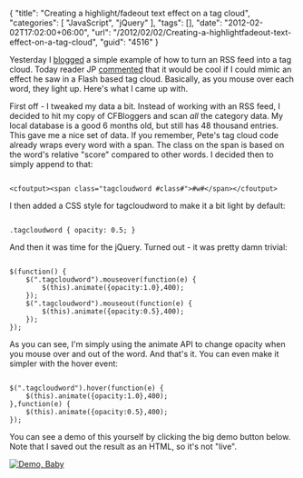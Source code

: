 {
	"title": "Creating a highlight/fadeout text effect on a tag cloud",
	"categories": [
		"JavaScript",
		"jQuery"
	],
	"tags": [],
	"date": "2012-02-02T17:02:00+06:00",
	"url": "/2012/02/02/Creating-a-highlightfadeout-text-effect-on-a-tag-cloud",
	"guid": "4516"
}

Yesterday I <a href="http://www.raymondcamden.com/index.cfm/2012/2/1/Generate-a-tag-cloud-from-an-RSS-feed-with-ColdFusion">blogged</a> a simple example of how to turn an RSS feed into a tag cloud. Today reader JP <a href="http://www.raymondcamden.com/index.cfm/2012/2/1/Generate-a-tag-cloud-from-an-RSS-feed-with-ColdFusion#c8079B8DB-C5F3-1EEF-FC1B1A8B73029B38">commented</a> that it would be cool if I could mimic an effect he saw in a Flash based tag cloud. Basically, as you mouse over each word, they light up. Here's what I came up with.
<!--more-->
<p>

First off - I tweaked my data a bit. Instead of working with an RSS feed, I decided to hit my copy of CFBloggers and scan <i>all</i> the category data. My local database is a good 6 months old, but still has 48 thousand entries. This gave me a nice set of data. If you remember, Pete's tag cloud code already wraps every word with a span. The class on the span is based on the word's relative "score" compared to other words. I decided then to simply append to that:

<p>

<code>
&lt;cfoutput&gt;&lt;span class="tagcloudword #class#"&gt;#w#&lt;/span&gt;&lt;/cfoutput&gt;
</code>

<p>

I then added a CSS style for tagcloudword to make it a bit light by default:

<p>

<code>
.tagcloudword { opacity: 0.5; }
</code>

<p>

And then it was time for the jQuery. Turned out - it was pretty damn trivial:

<p>

<code>
$(function() {
	$(".tagcloudword").mouseover(function(e) {
		$(this).animate({opacity:1.0},400);
	});
	$(".tagcloudword").mouseout(function(e) {
		$(this).animate({opacity:0.5},400);
	});
});	
</code>

<p>

As you can see, I'm simply using the animate API to change opacity when you mouse over and out of the word. And that's it. You can even make it simpler with the hover event:

<p>

<code>
$(".tagcloudword").hover(function(e) {
	$(this).animate({opacity:1.0},400);
},function(e) {
	$(this).animate({opacity:0.5},400);
});
</code>

<p>

You can see a demo of this yourself by clicking the big demo button below. Note that I saved out the result as an HTML, so it's not "live". 

<p>


<a href="http://www.raymondcamden.com/demos/2012/feb/2/cfbtagcloud.htm"><img src="http://static.raymondcamden.com/images/icon_128.png" title="Demo, Baby" border="0"></a>